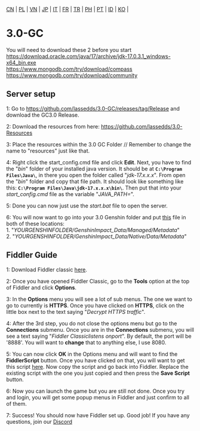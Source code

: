 <a href="https://github.com/Frontrooms/3.0-GC/blob/main/README_zh.md">CN<a> | <a href="https://github.com/Frontrooms/3.0-GC/blob/main/README_pl.md">PL<a> | <a href="https://github.com/Frontrooms/3.0-GC/blob/main/README_VN.md">VN<a> | <a href="https://github.com/Frontrooms/3.0-GC/blob/main/README_JP.md">JP<a> | <a href="https://github.com/Frontrooms/3.0-GC/blob/main/README_IT.md">IT<a> | <a href="https://github.com/Frontrooms/3.0-GC/blob/main/README_FR.md">FR<a> | <a href="https://github.com/Frontrooms/3.0-GC/blob/main/README.tr.md">TR<a> |  <a href="https://github.com/Frontrooms/3.0-GC/blob/main/README_PH.md">PH<a> | <a href="https://github.com/Frontrooms/3.0-GC/blob/main/README_PT.md">PT<a> | <a href="https://github.com/Frontrooms/3.0-GC/blob/main/README_ID.md">ID<a> | <a href="https://github.com/Frontrooms/3.0-GC/blob/main/README_KO.md">KO<a> |

# 3.0-GC

You will need to download these 2 before you start<br>
https://download.oracle.com/java/17/archive/jdk-17.0.3.1_windows-x64_bin.exe<br>
https://www.mongodb.com/try/download/compass<br>
https://www.mongodb.com/try/download/community<br>

## Server setup

1: Go to https://github.com/lassedds/3.0-GC/releases/tag/Release and download the GC3.0 Release.

2: Download the resources from here: https://github.com/lassedds/3.0-Resources

3: Place the resources within the 3.0 GC Folder // Remember to change the name to "resources" just like that.

4: Right click the start_config.cmd file and click **Edit**. Next, you have to find the "*bin*" folder of your installed java version. It should be at **`C:\Program Files\Java\`**, in there you open the folder called "*jdk-17.x.x.x*". From open the "*bin*" folder and copy that file path. It should look like something like this: **`C:\Program Files\Java\jdk-17.x.x.x\bin\`**.  Then put that into your *start_config.cmd* file as the variable "*JAVA_PATH=*".

5: Done you can now just use the *start.bat* file to open the server.

6: You will now want to go into your 3.0 Genshin folder and put <a href="https://drive.google.com/file/d/1esXUB4Q_Y_wDjvqnNbN8jiQUKsO11N1S/view?usp=sharing">this</a> file in both of these locations:<br>
	1. "*YOURGENSHINFOLDER/GenshinImpact_Data/Managed/Metadata*"<br>
	2. "*YOURGENSHINFOLDER/GenshinImpact_Data/Native/Data/Metadata*"

## Fiddler Guide

1: Download Fiddler classic <a href=https://www.telerik.com/download/fiddler>here</a>.

2: Once you have opened Fiddler Classic, go to the **Tools** option at the top of Fiddler and click **Options**.

3: In the **Options** menu you will see a lot of sub menus. The one we want to go to currently is **HTTPS**. Once you have clicked on **HTTPS**, click on the little box next to the text saying "*Decrypt HTTPS traffic*".

4: After the 3rd step, you do not close the options menu but go to the **Connections** submenu. Once you are in the **Connections** submenu, you will see a text saying "*Fiddler Classiclistens onport*". By default, the port will be '8888'. You will want to **change** that to anything else, I use 8080.

5: You can now click **OK** in the Options menu and will want to find the **FiddlerScript** button. Once you have clicked on that, you will want to get this script <a href=https://github.lunatic.moe/fiddlerscript>here</a>. Now copy the script and go back into Fiddler. Replace the existing script with the one you just copied and then press the **Save Script** button.

6: Now you can launch the game but you are still not done. Once you try and login, you will get some popup menus in Fiddler and just confirm to all of them.

7: Success! You should now have Fiddler set up. Good job! If you have any questions, join our <a href=https://discord.gg/AYtB7Q2er8>Discord</a>
